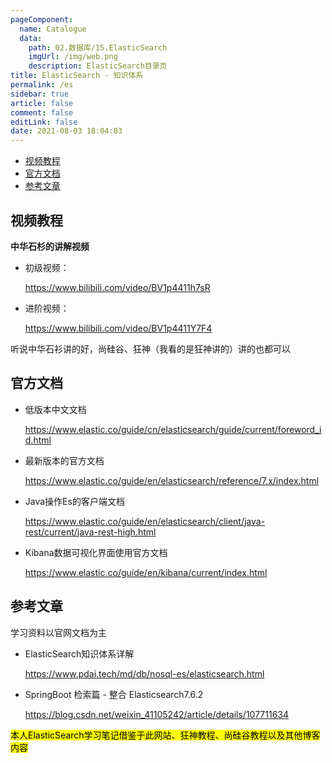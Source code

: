 ```yaml
---
pageComponent: 
  name: Catalogue
  data: 
    path: 02.数据库/15.ElasticSearch
    imgUrl: /img/web.png
    description: ElasticSearch目录页
title: ElasticSearch - 知识体系
permalink: /es
sidebar: true
article: false
comment: false
editLink: false
date: 2021-08-03 18:04:03
---
```






<!-- START doctoc generated TOC please keep comment here to allow auto update -->
<!-- DON'T EDIT THIS SECTION, INSTEAD RE-RUN doctoc TO UPDATE -->


- [视频教程](#%E8%A7%86%E9%A2%91%E6%95%99%E7%A8%8B)
- [官方文档](#%E5%AE%98%E6%96%B9%E6%96%87%E6%A1%A3)
- [参考文章](#%E5%8F%82%E8%80%83%E6%96%87%E7%AB%A0)

<!-- END doctoc generated TOC please keep comment here to allow auto update -->



## 视频教程

**中华石杉的讲解视频**

- 初级视频：

  https://www.bilibili.com/video/BV1p4411h7sR

- 进阶视频：

  https://www.bilibili.com/video/BV1p4411Y7F4



听说中华石衫讲的好，尚硅谷、狂神（我看的是狂神讲的）讲的也都可以



## 官方文档



- 低版本中文文档

  https://www.elastic.co/guide/cn/elasticsearch/guide/current/foreword_id.html

- 最新版本的官方文档

  https://www.elastic.co/guide/en/elasticsearch/reference/7.x/index.html

- Java操作Es的客户端文档

  https://www.elastic.co/guide/en/elasticsearch/client/java-rest/current/java-rest-high.html

- Kibana数据可视化界面使用官方文档

  https://www.elastic.co/guide/en/kibana/current/index.html

## 参考文章

学习资料以官网文档为主



- ElasticSearch知识体系详解

  <https://www.pdai.tech/md/db/nosql-es/elasticsearch.html>

- SpringBoot 检索篇 - 整合 Elasticsearch7.6.2

  <https://blog.csdn.net/weixin_41105242/article/details/107711634>

<mark>本人ElasticSearch学习笔记借鉴于此网站、狂神教程、尚硅谷教程以及其他博客内容</mark>

